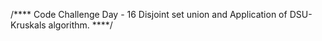 /****
    Code Challenge
Day - 16
Disjoint set union and Application of DSU- Kruskals algorithm.
****/
